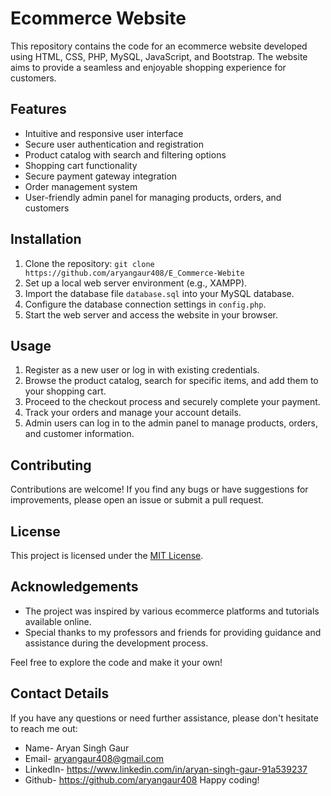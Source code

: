 # Ecommerce Website

This repository contains the code for an ecommerce website developed using HTML, CSS, PHP, MySQL, JavaScript, and Bootstrap. The website aims to provide a seamless and enjoyable shopping experience for customers.

## Features

- Intuitive and responsive user interface
- Secure user authentication and registration
- Product catalog with search and filtering options
- Shopping cart functionality
- Secure payment gateway integration
- Order management system
- User-friendly admin panel for managing products, orders, and customers

## Installation

1. Clone the repository: `git clone https://github.com/aryangaur408/E_Commerce-Webite`
2. Set up a local web server environment (e.g., XAMPP).
3. Import the database file `database.sql` into your MySQL database.
4. Configure the database connection settings in `config.php`.
5. Start the web server and access the website in your browser.

## Usage

1. Register as a new user or log in with existing credentials.
2. Browse the product catalog, search for specific items, and add them to your shopping cart.
3. Proceed to the checkout process and securely complete your payment.
4. Track your orders and manage your account details.
5. Admin users can log in to the admin panel to manage products, orders, and customer information.

## Contributing

Contributions are welcome! If you find any bugs or have suggestions for improvements, please open an issue or submit a pull request.

## License

This project is licensed under the [MIT License](LICENSE).

## Acknowledgements

- The project was inspired by various ecommerce platforms and tutorials available online.
- Special thanks to my professors and friends for providing guidance and assistance during the development process.

Feel free to explore the code and make it your own! 

## Contact Details
If you have any questions or need further assistance, please don't hesitate to reach me out: 
- Name- Aryan Singh Gaur
- Email- aryangaur408@gmail.com
- LinkedIn- https://www.linkedin.com/in/aryan-singh-gaur-91a539237
- Github- https://github.com/aryangaur408
Happy coding!


